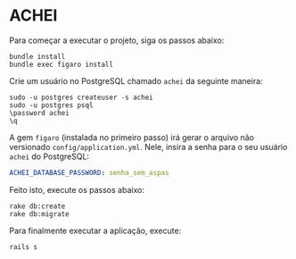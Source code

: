 # ACHEI

Para começar a executar o projeto, siga os passos abaixo:
```shell
bundle install
bundle exec figaro install
```
Crie um usuário no PostgreSQL chamado `achei` da seguinte maneira:
```shell
sudo -u postgres createuser -s achei
sudo -u postgres psql
\password achei
\q
```
A gem `figaro` (instalada no primeiro passo) irá gerar o arquivo não versionado `config/application.yml`. Nele, insira a senha para o seu usuário `achei` do PostgreSQL:
```yml
ACHEI_DATABASE_PASSWORD: senha_sem_aspas
```
Feito isto, execute os passos abaixo:
```shell
rake db:create
rake db:migrate
```
Para finalmente executar a aplicação, execute:
```shell
rails s
```